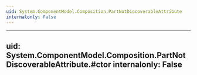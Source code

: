 ```yaml
---
uid: System.ComponentModel.Composition.PartNotDiscoverableAttribute
internalonly: False
---
```


---
uid: System.ComponentModel.Composition.PartNotDiscoverableAttribute.#ctor
internalonly: False
---
